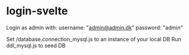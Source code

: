 # login-svelte

Login as admin with:
username: "admin@admin.dk"
password: "admin"

Set /database.connection_mysql.js to an instance of your local DB
Run ddl_mysql.js to seed DB
